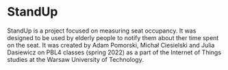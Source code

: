 # StandUp
StandUp is a project focused on measuring seat occupancy. It was designed to be used by elderly people to notify them about ther time spent on the seat. It was created by Adam Pomorski, Michał Ciesielski and Julia Dasiewicz on PBL4 classes (spring 2022) as a part of the Internet of Things studies at the Warsaw University of Technology. 
